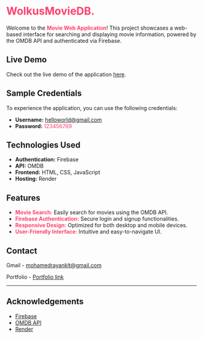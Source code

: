 # <span style="color: #ff416c;">WolkusMovieDB.</span>

Welcome to the **<span style="color: #ff416c;">Movie Web Application</span>**! This project showcases a web-based interface for searching and displaying movie information, powered by the OMDB API and authenticated via Firebase.

## Live Demo

Check out the live demo of the application [here](https://movie-web-application1.onrender.com/index.html).

## Sample Credentials

To experience the application, you can use the following credentials:
- **Username:** <span style="color: #ff416c;">helloworld@gmail.com</span>
- **Password:** <span style="color: #ff416c;">123456789</span>

## Technologies Used

- **Authentication:** Firebase
- **API:** OMDB
- **Frontend:** HTML, CSS, JavaScript
- **Hosting:** Render

## Features

- **<span style="color: #ff416c;">Movie Search:</span>** Easily search for movies using the OMDB API.
- **<span style="color: #ff416c;">Firebase Authentication:</span>** Secure login and signup functionalities.
- **<span style="color: #ff416c;">Responsive Design:</span>** Optimized for both desktop and mobile devices.
- **<span style="color: #ff416c;">User-Friendly Interface:</span>** Intuitive and easy-to-navigate UI.


## Contact

Gmail - [mohamedrayanklt@gmail.com](mohamedrayanklt@gmail.com)

Portfolio - [Portfolio link](https://rayan002.github.io/Portfolio/)

---

## Acknowledgements

- [Firebase](https://firebase.google.com/)
- [OMDB API](http://www.omdbapi.com/)
- [Render](https://render.com/)
